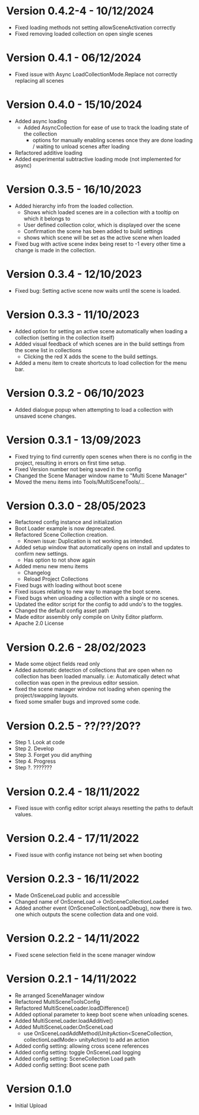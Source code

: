 # Version 0.4.2-4 - 10/12/2024
- Fixed loading methods not setting allowSceneActivation correctly
- Fixed removing loaded collection on open single scenes

# Version 0.4.1 - 06/12/2024
- Fixed issue with Async LoadCollectionMode.Replace not correctly replacing all scenes

# Version 0.4.0 - 15/10/2024
- Added async loading
    - Added AsyncCollection for ease of use to track the loading state of the collection
        - options for manually enabling scenes once they are done loading / waiting to unload scenes after loading
- Refactored additive loading
- Added experimental subtractive loading mode (not implemented for async)

# Version 0.3.5 - 16/10/2023

- Added hierarchy info from the loaded collection.
    - Shows which loaded scenes are in a collection with a tooltip on which it belongs to
    - User defined collection color, which is displayed over the scene
    - Confirmation the scene has been added to build settings
    - shows which scene will be set as the active scene when loaded
- Fixed bug with active scene index being reset to -1 every other time a change is made in the collection.

# Version 0.3.4 - 12/10/2023

- Fixed bug: Setting active scene now waits until the scene is loaded.

# Version 0.3.3 - 11/10/2023

- Added option for setting an active scene automatically when loading a collection (setting in the collection itself)
- Added visual feedback of which scenes are in the build settings from the scene list in collections
    - Clicking the red X adds the scene to the build settings.
- Added a menu item to create shortcuts to load collection for the menu bar.

# Version 0.3.2 - 06/10/2023

- Added dialogue popup when attempting to load a collection with unsaved scene changes.

# Version 0.3.1 - 13/09/2023

- Fixed trying to find currently open scenes when there is no config in the project, resulting in errors on first time setup.
- Fixed Version number not being saved in the config
- Changed the Scene Manager window name to "Multi Scene Manager"
- Moved the menu items into Tools/MultiSceneTools/... 

# Version 0.3.0  -  28/05/2023

- Refactored config instance and initialization
- Boot Loader example is now deprecated. 
- Refactored Scene Collection creation.
    - Known issue: Duplication is not working as intended.
- Added setup window that automatically opens on install and updates to confirm new settings.
    - Has option to not show again
- Added menu new menu items
    - Changelog
    - Reload Project Collections
- Fixed bugs with loading without boot scene
- Fixed issues relating to new way to manage the boot scene.
- Fixed bugs when unloading a collection with a single or no scenes.
- Updated the editor script for the config to add undo's to the toggles.
- Changed the default config asset path
- Made editor assembly only compile on Unity Editor platform.
- Apache 2.0 License

# Version 0.2.6  -  28/02/2023

- Made some object fields read only
- Added automatic detection of collections that are open when no collection has been loaded manually. i.e: Automatically detect what collection was open in the previous editor session.
- fixed the scene manager window not loading when opening the project/swapping layouts. 
- fixed some smaller bugs and improved some code.

# Version 0.2.5  -  ??/??/20??

- Step 1. Look at code
- Step 2. Develop
- Step 3. Forget you did anything
- Step 4. Progress
- Step ?. ???????

# Version 0.2.4  -  18/11/2022

- Fixed issue with config editor script always resetting the paths to default values.

# Version 0.2.4  -  17/11/2022

- Fixed issue with config instance not being set when booting

# Version 0.2.3  -  16/11/2022

- Made OnSceneLoad public and accessible 
- Changed name of OnSceneLoad -> OnSceneCollectionLoaded
- Added another event (OnSceneCollectionLoadDebug), now there is two. one which outputs the scene collection data and one void.

# Version 0.2.2  -  14/11/2022

- Fixed scene selection field in the scene manager window 

# Version 0.2.1  -  14/11/2022

- Re arranged SceneManager window
- Refactored MultiSceneToolsConfig
- Refactored MultiSceneLoader.loadDifference()
- Added optional parameter to keep boot scene when unloading scenes.
- Added MultiSceneLoader.loadAdditive()
- Added MultiSceneLoader.OnSceneLoad
    - use OnSceneLoadAddMethod(UnityAction<SceneCollection, collectionLoadMode> unityAction) to add an action
- Added config setting: allowing cross scene references
- Added config setting: toggle OnSceneLoad logging
- Added config setting: SceneCollection Load path
- Added config setting: Boot scene path

# Version 0.1.0

- Initial Upload
